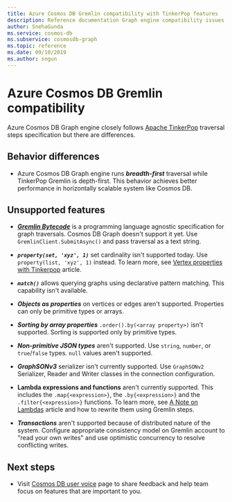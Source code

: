 ```yaml
---
title: Azure Cosmos DB Gremlin compatibility with TinkerPop features
description: Reference documentation Graph engine compatibility issues
author: SnehaGunda
ms.service: cosmos-db
ms.subservice: cosmosdb-graph
ms.topic: reference
ms.date: 09/10/2019
ms.author: sngun
---
```


# Azure Cosmos DB Gremlin compatibility
Azure Cosmos DB Graph engine closely follows [Apache TinkerPop](https://tinkerpop.apache.org/docs/current/reference/#graph-traversal-steps) traversal steps specification but there are differences.

## Behavior differences

* Azure Cosmos DB Graph engine runs ***breadth-first*** traversal while TinkerPop Gremlin is depth-first. This behavior achieves better performance in horizontally scalable system like Cosmos DB. 

## Unsupported features

* ***[Gremlin Bytecode](https://tinkerpop.apache.org/docs/current/tutorials/gremlin-language-variants/)*** is a programming language agnostic specification for graph traversals. Cosmos DB Graph doesn't support it yet. Use ```GremlinClient.SubmitAsync()``` and pass traversal as a text string.

* ***```property(set, 'xyz', 1)```*** set cardinality isn't supported today. Use ```property(list, 'xyz', 1)``` instead. To learn more, see [Vertex properties with Tinkerpop](http://tinkerpop.apache.org/docs/current/reference/#vertex-properties) article.

* ***```match()```*** allows querying graphs using declarative pattern matching. This capability isn't available.

* ***Objects as properties*** on vertices or edges aren't supported. Properties can only be primitive types or arrays.

* ***Sorting by array properties*** ```.order().by(<array property>)``` isn't supported. Sorting is supported only by primitive types.

* ***Non-primitive JSON types*** aren't supported. Use ```string```, ```number```, or ```true```/```false``` types. ```null``` values aren't supported. 

* ***GraphSONv3*** serializer isn't currently supported. Use `GraphSONv2` Serializer, Reader and Writer classes in the connection configuration.

* **Lambda expressions and functions** aren't currently supported. This includes the `.map{<expression>}`, the `.by{<expression>}` and the `.filter{<expression>}` functions. To learn more, see [A Note on Lambdas](http://tinkerpop.apache.org/docs/current/reference/#a-note-on-lambdas) article and how to rewrite them using Gremlin steps.

* ***Transactions*** aren't supported because of distributed nature of the system.  Configure appropriate consistency model on Gremlin account to "read your own writes" and use optimistic concurrency to resolve conflicting writes.

## Next steps
* Visit [Cosmos DB user voice](https://feedback.azure.com/forums/263030-azure-cosmos-db) page to share feedback and help team focus on features that are important to you.

